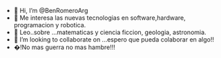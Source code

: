 - 👋 Hi, I’m @BenRomeroArg
- 👀 Me interesa las nuevas tecnologias en software,hardware, programacion y robotica.
- 🌱 Leo..sobre ...matematicas y ciencia ficcion, geologia, astronomia.   
- 💞️ I’m looking to collaborate on ...espero que pueda colaborar en algo!!
- �!No mas guerra no mas hambre!!!

<!---
BenRomeroArg/BenRomeroArg is a ✨ special ✨ repository because its `README.md` (this file) appears on your GitHub profile.
You can click the Preview link to take a look at your changes.
--->
